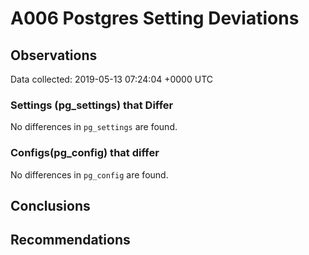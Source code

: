 # A006 Postgres Setting Deviations #

## Observations ##
Data collected: 2019-05-13 07:24:04 +0000 UTC  

### Settings (pg_settings) that Differ ###

No differences in `pg_settings` are found.

### Configs(pg_config) that differ ###

No differences in `pg_config` are found.



## Conclusions ##


## Recommendations ##

